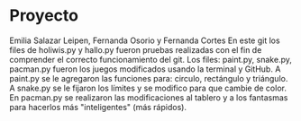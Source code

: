 # Proyecto
Emilia Salazar Leipen, Fernanda Osorio y Fernanda Cortes
En este git los files de holiwis.py y hallo.py fueron pruebas realizadas con el fin de comprender el correcto funcionamiento del git. 
Los files: paint.py, snake.py, pacman.py fueron los juegos modificados usando la terminal y GitHub.
A paint.py se le agregaron las funciones para: circulo, rectángulo y triángulo.
A snake.py se le fijaron los límites y se modifico para que cambie de color.
En pacman.py se realizaron las modificaciones al tablero y a los fantasmas para hacerlos más "inteligentes" (más rápidos).
